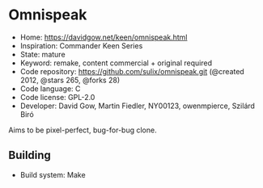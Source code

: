 # Omnispeak

- Home: https://davidgow.net/keen/omnispeak.html
- Inspiration: Commander Keen Series
- State: mature
- Keyword: remake, content commercial + original required
- Code repository: https://github.com/sulix/omnispeak.git (@created 2012, @stars 265, @forks 28)
- Code language: C
- Code license: GPL-2.0
- Developer: David Gow, Martin Fiedler, NY00123, owenmpierce, Szilárd Biró

Aims to be pixel-perfect, bug-for-bug clone.

## Building

- Build system: Make
